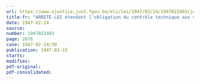 ```yaml
---
url: https://www.ejustice.just.fgov.be/eli/loi/1947/02/24/1947022403/justel
title-fr: "ARRETE-LOI étendant l'obligation du contrôle technique aux véhicules automobiles servant au transport de choses pour le compte propre de leur propriétaire"
date: 1947-02-24
source:
number: 1947022403
page: 2676
case: 1947-02-24/30
publication: 1947-03-15
starts:
modifies:
pdf-original:
pdf-consolidated:
---
```


